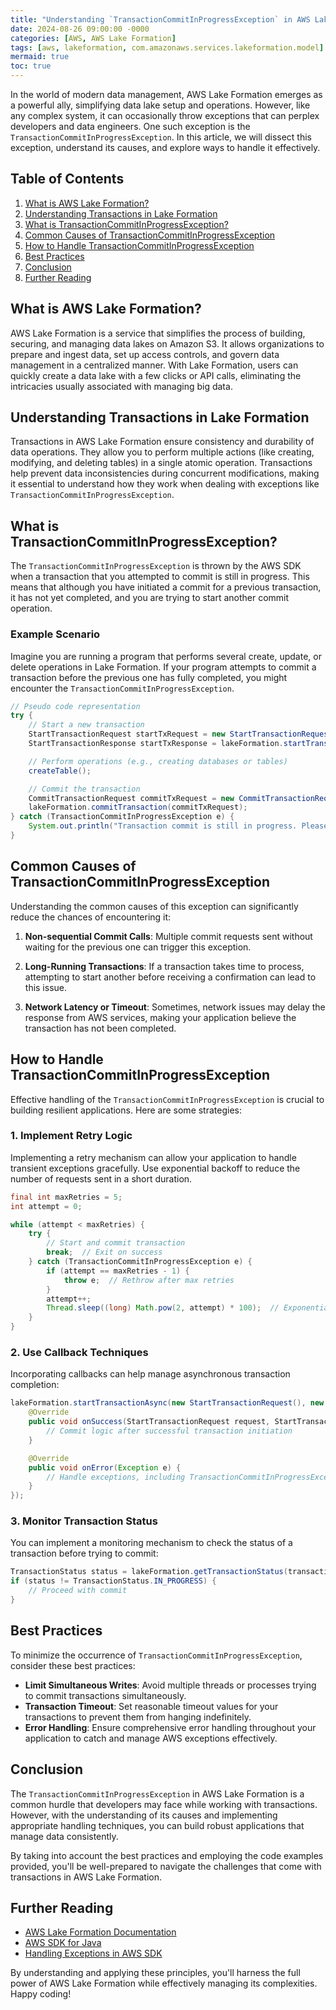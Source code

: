 ```yaml
---
title: "Understanding `TransactionCommitInProgressException` in AWS Lake Formation: A Comprehensive Guide"
date: 2024-08-26 09:00:00 -0000
categories: [AWS, AWS Lake Formation]
tags: [aws, lakeformation, com.amazonaws.services.lakeformation.model]
mermaid: true
toc: true
---
```



In the world of modern data management, AWS Lake Formation emerges as a powerful ally, simplifying data lake setup and operations. However, like any complex system, it can occasionally throw exceptions that can perplex developers and data engineers. One such exception is the `TransactionCommitInProgressException`. In this article, we will dissect this exception, understand its causes, and explore ways to handle it effectively.

## Table of Contents

1. [What is AWS Lake Formation?](#what-is-aws-lake-formation)
2. [Understanding Transactions in Lake Formation](#understanding-transactions-in-lake-formation)
3. [What is TransactionCommitInProgressException?](#what-is-transactioncommitinprogressexception)
4. [Common Causes of TransactionCommitInProgressException](#common-causes-of-transactioncommitinprogressexception)
5. [How to Handle TransactionCommitInProgressException](#how-to-handle-transactioncommitinprogressexception)
6. [Best Practices](#best-practices)
7. [Conclusion](#conclusion)
8. [Further Reading](#further-reading)

## What is AWS Lake Formation?

AWS Lake Formation is a service that simplifies the process of building, securing, and managing data lakes on Amazon S3. It allows organizations to prepare and ingest data, set up access controls, and govern data management in a centralized manner. With Lake Formation, users can quickly create a data lake with a few clicks or API calls, eliminating the intricacies usually associated with managing big data.

## Understanding Transactions in Lake Formation

Transactions in AWS Lake Formation ensure consistency and durability of data operations. They allow you to perform multiple actions (like creating, modifying, and deleting tables) in a single atomic operation. Transactions help prevent data inconsistencies during concurrent modifications, making it essential to understand how they work when dealing with exceptions like `TransactionCommitInProgressException`.

## What is TransactionCommitInProgressException?

The `TransactionCommitInProgressException` is thrown by the AWS SDK when a transaction that you attempted to commit is still in progress. This means that although you have initiated a commit for a previous transaction, it has not yet completed, and you are trying to start another commit operation.

### Example Scenario

Imagine you are running a program that performs several create, update, or delete operations in Lake Formation. If your program attempts to commit a transaction before the previous one has fully completed, you might encounter the `TransactionCommitInProgressException`.

```java
// Pseudo code representation
try {
    // Start a new transaction
    StartTransactionRequest startTxRequest = new StartTransactionRequest();
    StartTransactionResponse startTxResponse = lakeFormation.startTransaction(startTxRequest);

    // Perform operations (e.g., creating databases or tables)
    createTable();

    // Commit the transaction
    CommitTransactionRequest commitTxRequest = new CommitTransactionRequest().withTransactionId(startTxResponse.getTransactionId());
    lakeFormation.commitTransaction(commitTxRequest);
} catch (TransactionCommitInProgressException e) {
    System.out.println("Transaction commit is still in progress. Please wait and try again.");
}
```

## Common Causes of TransactionCommitInProgressException

Understanding the common causes of this exception can significantly reduce the chances of encountering it:

1. **Non-sequential Commit Calls**: Multiple commit requests sent without waiting for the previous one can trigger this exception.

2. **Long-Running Transactions**: If a transaction takes time to process, attempting to start another before receiving a confirmation can lead to this issue.

3. **Network Latency or Timeout**: Sometimes, network issues may delay the response from AWS services, making your application believe the transaction has not been completed.

## How to Handle TransactionCommitInProgressException

Effective handling of the `TransactionCommitInProgressException` is crucial to building resilient applications. Here are some strategies:

### 1. Implement Retry Logic

Implementing a retry mechanism can allow your application to handle transient exceptions gracefully. Use exponential backoff to reduce the number of requests sent in a short duration.

```java
final int maxRetries = 5;
int attempt = 0;

while (attempt < maxRetries) {
    try {
        // Start and commit transaction
        break;  // Exit on success
    } catch (TransactionCommitInProgressException e) {
        if (attempt == maxRetries - 1) {
            throw e;  // Rethrow after max retries
        }
        attempt++;
        Thread.sleep((long) Math.pow(2, attempt) * 100);  // Exponential backoff
    }
}
```

### 2. Use Callback Techniques

Incorporating callbacks can help manage asynchronous transaction completion:

```java
lakeFormation.startTransactionAsync(new StartTransactionRequest(), new AsyncHandler<StartTransactionRequest, StartTransactionResponse>() {
    @Override
    public void onSuccess(StartTransactionRequest request, StartTransactionResponse response) {
        // Commit logic after successful transaction initiation
    }

    @Override
    public void onError(Exception e) {
        // Handle exceptions, including TransactionCommitInProgressException
    }
});
```

### 3. Monitor Transaction Status

You can implement a monitoring mechanism to check the status of a transaction before trying to commit:

```java
TransactionStatus status = lakeFormation.getTransactionStatus(transactionId);
if (status != TransactionStatus.IN_PROGRESS) {
    // Proceed with commit
}
```

## Best Practices

To minimize the occurrence of `TransactionCommitInProgressException`, consider these best practices:

- **Limit Simultaneous Writes**: Avoid multiple threads or processes trying to commit transactions simultaneously.
- **Transaction Timeout**: Set reasonable timeout values for your transactions to prevent them from hanging indefinitely.
- **Error Handling**: Ensure comprehensive error handling throughout your application to catch and manage AWS exceptions effectively.

## Conclusion

The `TransactionCommitInProgressException` in AWS Lake Formation is a common hurdle that developers may face while working with transactions. However, with the understanding of its causes and implementing appropriate handling techniques, you can build robust applications that manage data consistently.

By taking into account the best practices and employing the code examples provided, you'll be well-prepared to navigate the challenges that come with transactions in AWS Lake Formation.

## Further Reading

- [AWS Lake Formation Documentation](https://docs.aws.amazon.com/lake-formation/latest/dg/what-is-lake-formation.html)
- [AWS SDK for Java](https://docs.aws.amazon.com/sdk-for-java/latest/developer-guide/home.html)
- [Handling Exceptions in AWS SDK](https://docs.aws.amazon.com/sdk-for-java/latest/developer-guide/java_sdk_exception_handling.html)

By understanding and applying these principles, you'll harness the full power of AWS Lake Formation while effectively managing its complexities. Happy coding!